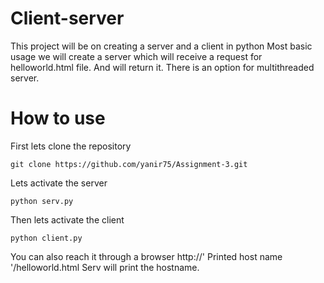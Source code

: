 # Client-server

This project will be on creating a server and a client in python
Most basic usage we will create a server which will receive a request for helloworld.html file.
And will return it.
There is an option for multithreaded server.

# How to use

First lets clone the repository
```
git clone https://github.com/yanir75/Assignment-3.git
```
Lets activate the server
```
python serv.py
```
Then lets activate the client
```
python client.py
```
You can also reach it through a browser http://' Printed host name '/helloworld.html
Serv will print the hostname.
